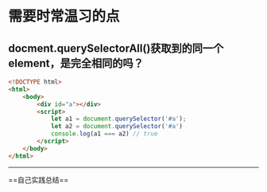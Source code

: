 # 需要时常温习的点

## docment.querySelectorAll()获取到的同一个element，是完全相同的吗？

```html
<!DOCTYPE html>
<html>
    <body>
        <div id="a"></div>
        <script>
            let a1 = document.querySelector('#a');
            let a2 = document.querySelector('#a')
            console.log(a1 === a2) // true
        </script>
    </body>
</html>
```

---

==自己实践总结==
